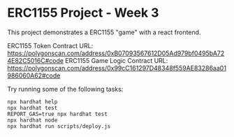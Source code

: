 # ERC1155 Project - Week 3

This project demonstrates a ERC1155 "game" with a react frontend.

ERC1155 Token Contract URL: https://polygonscan.com/address/0xB07093567612D05Ad979bf0495bA724E82C5016C#code
ERC1155 Game Logic Contract URL: https://polygonscan.com/address/0x99cC161297D48348f559AE83286aa01986060A62#code

Try running some of the following tasks:

```shell
npx hardhat help
npx hardhat test
REPORT_GAS=true npx hardhat test
npx hardhat node
npx hardhat run scripts/deploy.js
```
